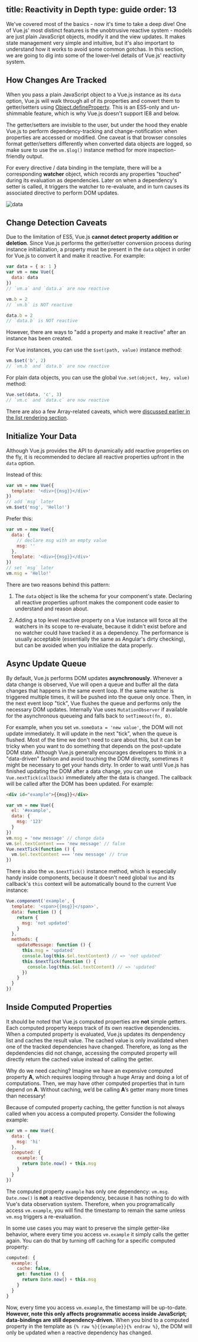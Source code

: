 title: Reactivity in Depth
type: guide
order: 13
---

We've covered most of the basics - now it's time to take a deep dive! One of Vue.js' most distinct features is the unobtrusive reactive system - models are just plain JavaScript objects, modify it and the view updates. It makes state management very simple and intuitive, but it's also important to understand how it works to avoid some common gotchas. In this section, we are going to dig into some of the lower-lvel details of Vue.js' reactivity system.

## How Changes Are Tracked

When you pass a plain JavaScript object to a Vue.js instance as its `data` option, Vue.js will walk through all of its properties and convert them to getter/setters using [Object.defineProperty](https://developer.mozilla.org/en-US/docs/Web/JavaScript/Reference/Global_Objects/Object/defineProperty). This is an ES5-only and un-shimmable feature, which is why Vue.js doesn't support IE8 and below.

The getter/setters are invisible to the user, but under the hood they enable Vue.js to perform dependency-tracking and change-notification when properties are accessed or modified. One caveat is that browser consoles format getter/setters differently when converted data objects are logged, so make sure to use the `vm.$log()` instance method for more inspection-friendly output.

For every directive / data binding in the template, there will be a corresponding **watcher** object, which records any properties "touched" during its evaluation as dependencies. Later on when a dependency's setter is called, it triggers the watcher to re-evaluate, and in turn causes its associated directive to perform DOM updates.

![data](/images/data.png)

## Change Detection Caveats

Due to the limitation of ES5, Vue.js **cannot detect property addition or deletion**. Since Vue.js performs the getter/setter conversion process during instance initialization, a property must be present in the `data` object in order for Vue.js to convert it and make it reactive. For example:

``` js
var data = { a: 1 }
var vm = new Vue({
  data: data
})
// `vm.a` and `data.a` are now reactive

vm.b = 2
// `vm.b` is NOT reactive

data.b = 2
// `data.b` is NOT reactive
```

However, there are ways to "add a property and make it reactive" after an instance has been created.

For Vue instances, you can use the `$set(path, value)` instance method:

``` js
vm.$set('b', 2)
// `vm.b` and `data.b` are now reactive
```

For plain data objects, you can use the global `Vue.set(object, key, value)` method:

``` js
Vue.set(data, 'c', 3)
// `vm.c` and `data.c` are now reactive
```

There are also a few Array-related caveats, which were [discussed earlier in the list rendering section](http://localhost:4000/guide/list.html#Array_Observation_Caveats).

## Initialize Your Data

Although Vue.js provides the API to dynamically add reactive properties on the fly, it is recommended to declare all reactive properties upfront in the `data` option.

Instead of this:

``` js
var vm = new Vue({
  template: '<div>{{msg}}</div>'
})
// add `msg` later
vm.$set('msg', 'Hello!')
```

Prefer this:

``` js
var vm = new Vue({
  data: {
    // declare msg with an empty value
    msg: ''
  },
  template: '<div>{{msg}}</div>'
})
// set `msg` later
vm.msg = 'Hello!'
```

There are two reasons behind this pattern:

1. The `data` object is like the schema for your component's state. Declaring all reactive properties upfront makes the component code easier to understand and reason about.

2. Adding a top level reactive property on a Vue instance will force all the watchers in its scope to re-evaluate, because it didn't exist before and no watcher could have tracked it as a dependency. The performance is usually acceptable (essentially the same as Angular's dirty checking), but can be avoided when you initialize the data properly.

## Async Update Queue

By default, Vue.js performs DOM updates **asynchronously**. Whenever a data change is observed, Vue will open a queue and buffer all the data changes that happens in the same event loop. If the same watcher is triggered multiple times, it will be pushed into the queue only once. Then, in the next event loop "tick", Vue flushes the queue and performs only the necessary DOM updates. Internally Vue uses `MutationObserver` if available for the asynchronous queueing and falls back to `setTimeout(fn, 0)`.

For example, when you set `vm.someData = 'new value'`, the DOM will not update immediately. It will update in the next "tick", when the queue is flushed. Most of the time we don't need to care about this, but it can be tricky when you want to do something that depends on the post-update DOM state. Although Vue.js generally encourages developers to think in a "data-driven" fashion and avoid touching the DOM directly, sometimes it might be necessary to get your hands dirty. In order to wait until Vue.js has finished updating the DOM after a data change, you can use `Vue.nextTick(callback)` immediately after the data is changed. The callback will be called after the DOM has been updated. For example:

``` html
<div id="example">{{msg}}</div>
```

``` js
var vm = new Vue({
  el: '#example',
  data: {
    msg: '123'
  }
})
vm.msg = 'new message' // change data
vm.$el.textContent === 'new message' // false
Vue.nextTick(function () {
  vm.$el.textContent === 'new message' // true
})
```

There is also the `vm.$nextTick()` instance method, which is especially handy inside components, because it doesn't need global `Vue` and its callback's `this` context will be automatically bound to the current Vue instance:

``` js
Vue.component('example', {
  template: '<span>{{msg}}</span>',
  data: function () {
    return {
      msg: 'not updated'
    }
  },
  methods: {
    updateMessage: function () {
      this.msg = 'updated'
      console.log(this.$el.textContent) // => 'not updated'
      this.$nextTick(function () {
        console.log(this.$el.textContent) // => 'updated'
      })
    }
  }
})
```

## Inside Computed Properties

It should be noted that Vue.js computed properties are **not** simple getters. Each computed property keeps track of its own reactive dependencies. When a computed property is evaluated, Vue.js updates its denpendency list and caches the result value. The cached value is only invalidated when one of the tracked dependencies have changed. Therefore, as long as the depdendencies did not change, accessing the computed property will directly return the cached value instead of calling the getter.

Why do we need caching? Imagine we have an expensive computed property **A**, which requires looping through a huge Array and doing a lot of computations. Then, we may have other computed properties that in turn depend on **A**. Without caching, we’d be calling **A**’s getter many more times than necessary!

Because of computed property caching, the getter function is not always called when you access a computed property. Consider the following example:

``` js
var vm = new Vue({
  data: {
    msg: 'hi'
  },
  computed: {
    example: {
      return Date.now() + this.msg
    }
  }
})
```

The computed property `example` has only one dependency: `vm.msg`. `Date.now()` is **not** a reactive dependency, because it has nothing to do with Vue's data observation system. Therefore, when you programatically access `vm.example`, you will find the timestamp to remain the same unless `vm.msg` triggers a re-evaluation.

In some use cases you may want to preserve the simple getter-like behavior, where every time you access `vm.example` it simply calls the getter again. You can do that by turning off caching for a specific computed property:

``` js
computed: {
  example: {
    cache: false,
    get: function () {
      return Date.now() + this.msg
    }
  }
}
```

Now, every time you access `vm.example`, the timestamp will be up-to-date. **However, note this only affects programmatic access inside JavaScript; data-bindings are still dependency-driven.** When you bind to a computed property in the template as `{% raw %}{{example}}{% endraw %}`, the DOM will only be updated when a reactive dependency has changed.
